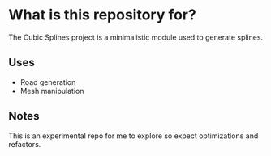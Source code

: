 # What is this repository for? #

The Cubic Splines project is a minimalistic module used to generate splines.

## Uses ##
* Road generation
* Mesh manipulation

## Notes ##
This is an experimental repo for me to explore so expect optimizations and refactors.

